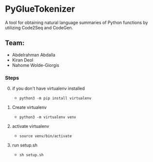 # PyGlueTokenizer
A tool for obtaining natural language summaries of Python functions by utilizing Code2Seq and CodeGen.

## Team:
- Abdelrahman Abdalla
- Kiran Deol
- Nahome Wolde-Giorgis

### Steps

0. if you don't have virtualenv installed

    - `python3 -m pip install virtualenv`

1. Create virtualenv

    - `python3 -m virtualenv venv`

2. activate virtualenv

    - `source venv/bin/activate`

3. run setup.sh

    - `sh setup.sh`

<!-- This content will not appear in the rendered Markdown
run CodeGen-main/install_env.sh

`sh CodeGen-main/install_env.sh`

install requirments

`pip install -r requirements.txt`

*Use this instead if it gets killed* `pip install --no-cache-dir -r requirements.txt`

download the CodeGen Model

`wget https://dl.fbaipublicfiles.com/transcoder/pre_trained_models/translator_transcoder_size_from_DOBF.pth -P CodeGen-main`

download the Code2Seq Model

```
wget https://s3.amazonaws.com/code2seq/model/java-large/java-large-model.tar.gz -P code2seq
tar -xvzf code2seq/java-large-model.tar.gz -C code2seq
rm code2seq/java-large-model.tar.gz
```
-->